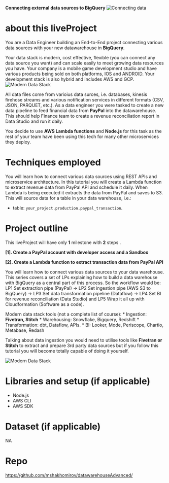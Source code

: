 
**Connecting external data sources to BigQuery**
![Connecting data](https://mydataschool.com/liveprojects/img/s2-intro-1.png)


# about this liveProject

You are a Data Engineer building an End-to-End project connecting various data sources with your new datawarehouse in **BigQuery**.

Your data stack is modern, cost effective, flexible (you can connect any data source you want) and can scale easily to meet growing data resources you have. Your company is a mobile game development studio and have various products being sold on both platforms, IOS and ANDROID. Your development stack is also hybrid and includes AWS and GCP. 
![Modern Data Stack](https://mydataschool.com/liveprojects/img/modernDataStack.png)

All data files come from varioius data surces, i.e. databases, kinesis firehose streams and various notification services in different formats (CSV, JSON, PARQUET, etc.).
As a data engineer you were tasked to create a new data pipeline to feed financial data from **PayPal** into the datawarehouse. This should help Finance team to create a revenue reconciliation report in Data Studio and run it daily. 

You decide to use **AWS Lambda functions** and **Node.js** for this task as the rest of your team have been using this tech for many other microservices they deploy.

# Techniques employed

You will learn how to connect various data sources using REST APIs and microservice architecture. In this tutorial you will create a Lambda function to extract revenue data from PayPal API and schedule it daily.
When Lambda is being executed it extracts the data from PayPal and saves to S3. This will source data for a table in your data warehouse, i.e.:
- table: `your_project.production.paypal_transaction`.

# Project outline

This liveProject will have only **1** milestone with **2** steps .

**[1]. Create a PayPal account with developer access and a Sandbox**

**[2]. Create a Lambda function to extract transaction data from PayPal API**


You will learn how to connect various data sources to your data warehouse. This series covers a set of LPs explaining how to build a data warehouse with BigQuery as a central part of this process.
So the workflow would be: 
LP1 Set extraction pipe (PayPal) -> LP2 Set ingestion pipe (AWS S3 to BigQuery) -> LP3 Set data transformation pipeline (Dataflow) -> LP4 Set BI for revenue reconciliation (Data Studio) and LP5 Wrap it all up with Cloudformation (Software as a code).

Modern data stack tools (not a complete list of course):
    * Ingestion: **Fivetran, Stitch**
    * Warehousing: Snowflake, Bigquery, Redshift
    * Transformation: dbt, Dataflow, APIs.
    * BI: Looker, Mode, Periscope, Chartio, Metabase, Redash

Talking about data ingestion you would need to utilise tools like **Fivetran or Stitch** to extract and prepare 3rd party data sources but if you follow this tutorial you will become totally capable of doing it yourself.

![Modern Data Stack](https://mydataschool.com/liveprojects/img/modernDataStack.png)



# Libraries and setup (if applicable)

- Node.js
- AWS CLI
- AWS SDK



# Dataset (if applicable)

NA

# Repo
https://github.com/mshakhomirov/datawarehouseAdvanced/
